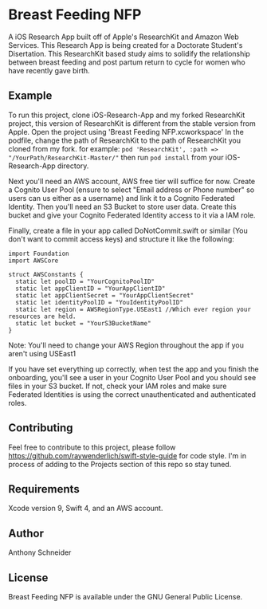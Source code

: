 # Breast Feeding NFP
A iOS Research App built off of Apple's ResearchKit and Amazon Web Services.
This Research App is being created for a Doctorate Student's Disertation.  This ResearchKit based study aims to solidify the relationship between breast feeding and post partum return to cycle for women who have recently gave birth.

## Example

To run this project, clone iOS-Research-App and my forked ResearchKit project, this version of ResearchKit is different from the stable version from Apple.  Open the project using 'Breast Feeding NFP.xcworkspace' In the podfile, change the path of ResearchKit to the path of ResearchKit you cloned from my fork.
for example: ```pod 'ResearchKit', :path => "/YourPath/ResearchKit-Master/"``` then run `pod install` from your iOS-Research-App directory.

Next you'll need an AWS account, AWS free tier will suffice for now.  Create a Cognito User Pool (ensure to select "Email address or Phone number" so users can us either as a username) and link it to a Cognito Federated Identity.  Then you'll need an S3 Bucket to store user data.  Create this bucket and give your Cognito Federated Identity access to it via a IAM role.  

Finally, create a file in your app called DoNotCommit.swift or similar (You don't want to commit access keys) and structure it like the following:
```  
import Foundation
import AWSCore

struct AWSConstants {
  static let poolID = "YourCognitoPoolID"
  static let appClientID = "YourAppClientID"
  static let appClientSecret = "YourAppClientSecret"
  static let identityPoolID = "YouIdentityPoolID"
  static let region = AWSRegionType.USEast1 //Which ever region your resources are held.
  static let bucket = "YourS3BucketName"
}
  ```
Note: You'll need to change your AWS Region throughout the app if you aren't using USEast1

If you have set everything up correctly, when test the app and you finish the onboarding, you'll see a user in your Cognito User Pool and you should see files in your S3 bucket.  If not, check your IAM roles and make sure Federated Identities is using the correct unauthenticated and authenticated roles.

## Contributing

Feel free to contribute to this project, please follow https://github.com/raywenderlich/swift-style-guide for code style.  I'm in process of adding to the Projects section of this repo so stay tuned.

## Requirements

Xcode version 9, Swift 4, and an AWS account.

## Author

Anthony Schneider

## License

Breast Feeding NFP is available under the GNU General Public License.
